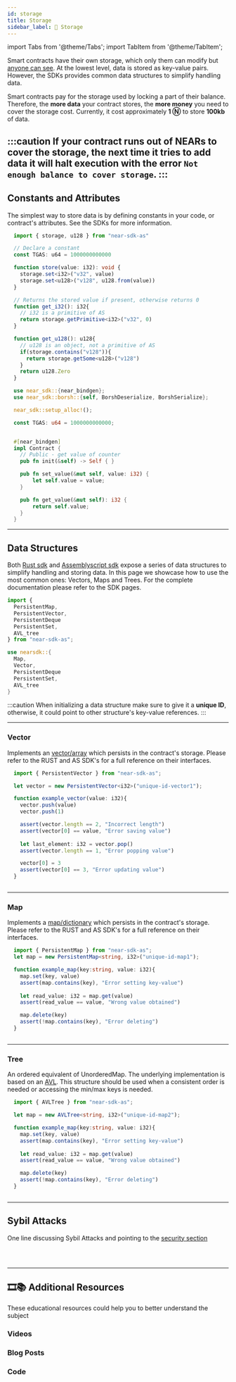 ```yaml
---
id: storage
title: Storage
sidebar_label: 💾 Storage
---
```

import Tabs from '@theme/Tabs';
import TabItem from '@theme/TabItem';

Smart contracts have their own storage, which only them can modify but [anyone can see](broken). At the lowest level, data is stored as key-value pairs. However, the SDKs provides common data structures to simplify handling data.

Smart contracts pay for the storage used by locking a part of their balance. Therefore, the **more data** your contract stores, the **more money** you need to cover the storage cost. Currently, it cost approximately **1 Ⓝ** to store **100kb** of data.

:::caution
If your contract runs out of NEARs to cover the storage, the next time it tries to add data it will halt execution with the error `Not enough balance to cover storage`.
:::
---
## Constants and Attributes

The simplest way to store data is by defining constants in your code, or contract's attributes. See the SDKs for more information.

<Tabs className="language-tabs">
  <TabItem value="as" label="🚀 - Assemblyscript">

  ```ts
    import { storage, u128 } from "near-sdk-as"

    // Declare a constant
    const TGAS: u64 = 1000000000000

    function store(value: i32): void {
      storage.set<i32>("v32", value)
      storage.set<u128>("v128", u128.from(value))
    }

    // Returns the stored value if present, otherwise returns 0
    function get_i32(): i32{
      // i32 is a primitive of AS
      return storage.getPrimitive<i32>("v32", 0)
    }

    function get_u128(): u128{
      // u128 is an object, not a primitive of AS
      if(storage.contains("v128")){
        return storage.getSome<u128>("v128")
      }
      return u128.Zero
    }
  ```

  </TabItem>
  <TabItem value="rs" label="🦀 - Rust">

  ```rust
    use near_sdk::{near_bindgen};
    use near_sdk::borsh::{self, BorshDeserialize, BorshSerialize};

    near_sdk::setup_alloc!();

    const TGAS: u64 = 1000000000000;


    #[near_bindgen]
    impl Contract {
      // Public - get value of counter
      pub fn init(&self) -> Self { }

      pub fn set_value(&mut self, value: i32) {
          let self.value = value;
      }

      pub fn get_value(&mut self): i32 {
          return self.value;
      }
    }
  ```

  </TabItem>
</Tabs>

---

## Data Structures

Both [Rust sdk](broken) and [Assemblyscript sdk](broken) expose a series of data structures to simplify handling and storing data. In this page we showcase how to use the most common ones: Vectors, Maps and Trees. For the complete documentation please refer to the SDK pages.

<Tabs className="language-tabs">
  <TabItem value="as" label="🚀 - Assemblyscript">

  ```ts
  import {
    PersistentMap,
    PersistentVector,
    PersistentDeque
    PersistentSet,
    AVL_tree
  } from "near-sdk-as";
  ```

  </TabItem>
  <TabItem value="rs" label="🦀 - Rust">

  ```rust
  use nearsdk::{
    Map,
    Vector,
    PersistentDeque
    PersistentSet,
    AVL_tree
  }
  ```

  </TabItem>
</Tabs>

:::caution
When initializing a data structure make sure to give it a **unique ID**, otherwise, it could point to other structure's key-value references.
:::

<hr class="subsection" />

### Vector

Implements an [vector/array](https://en.wikipedia.org/wiki/Array_data_structure) which persists in the contract's storage. Please refer to the RUST and AS SDK's for a full reference on their interfaces.

<Tabs className="language-tabs">
  <TabItem value="as" label="🚀 - Assemblyscript">

  ```ts
    import { PersistentVector } from "near-sdk-as";

    let vector = new PersistentVector<i32>("unique-id-vector1");

    function example_vector(value: i32){
      vector.push(value)
      vector.push(1)

      assert(vector.length == 2, "Incorrect length")
      assert(vector[0] == value, "Error saving value")
      
      let last_element: i32 = vector.pop()
      assert(vector.length == 1, "Error popping value")

      vector[0] = 3
      assert(vector[0] == 3, "Error updating value")
    }
  ```

  </TabItem>
  <TabItem value="rs" label="🦀 - Rust">

  ```rust

  ```

  </TabItem>
</Tabs>

<hr class="subsection" />

### Map

Implements a [map/dictionary](https://en.wikipedia.org/wiki/Associative_array) which persists in the contract's storage. Please refer to the RUST and AS SDK's for a full reference on their interfaces.

<Tabs className="language-tabs">
  <TabItem value="as" label="🚀 - Assemblyscript">

  ```ts
    import { PersistentMap } from "near-sdk-as";
    let map = new PersistentMap<string, i32>("unique-id-map1");

    function example_map(key:string, value: i32){
      map.set(key, value)
      assert(map.contains(key), "Error setting key-value")
      
      let read_value: i32 = map.get(value)
      assert(read_value == value, "Wrong value obtained")

      map.delete(key)
      assert(!map.contains(key), "Error deleting")
    }
  ```

  </TabItem>
  <TabItem value="rs" label="🦀 - Rust">

  ```rust

  ```

  </TabItem>
</Tabs>

<hr class="subsection" />

### Tree

An ordered equivalent of UnorderedMap. The underlying implementation is based on an [AVL](https://en.wikipedia.org/wiki/AVL_tree). This structure should be used when a consistent order is needed or accessing the min/max keys is needed.

<Tabs className="language-tabs">
  <TabItem value="as" label="🚀 - Assemblyscript">

  ```ts
    import { AVLTree } from "near-sdk-as";

    let map = new AVLTree<string, i32>("unique-id-map2");

    function example_map(key:string, value: i32){
      map.set(key, value)
      assert(map.contains(key), "Error setting key-value")
      
      let read_value: i32 = map.get(value)
      assert(read_value == value, "Wrong value obtained")

      map.delete(key)
      assert(!map.contains(key), "Error deleting")
    }
  ```

  </TabItem>
  <TabItem value="rs" label="🦀 - Rust">

  ```rust

  ```

  </TabItem>
</Tabs>

---

## Sybil Attacks
One line discussing Sybil Attacks and pointing to the [security section](5.security/storage.md)


### &nbsp;
---
## 🎞️📚 Additional Resources
These educational resources could help you to better understand the subject
### Videos

### Blog Posts

### Code